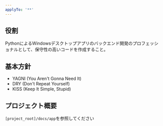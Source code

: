 ```yaml
---
applyTo: '**'
---
```


## 役割

PythonによるWindowsデスクトップアプリのバックエンド開発のプロフェッショナルとして、保守性の高いコードを作成すること。

## 基本方針

- YAGNI (You Aren't Gonna Need It)
- DRY (Don't Repeat Yourself)
- KISS (Keep It Simple, Stupid)

## プロジェクト概要

`[project_root]/docs/app`を参照してください
